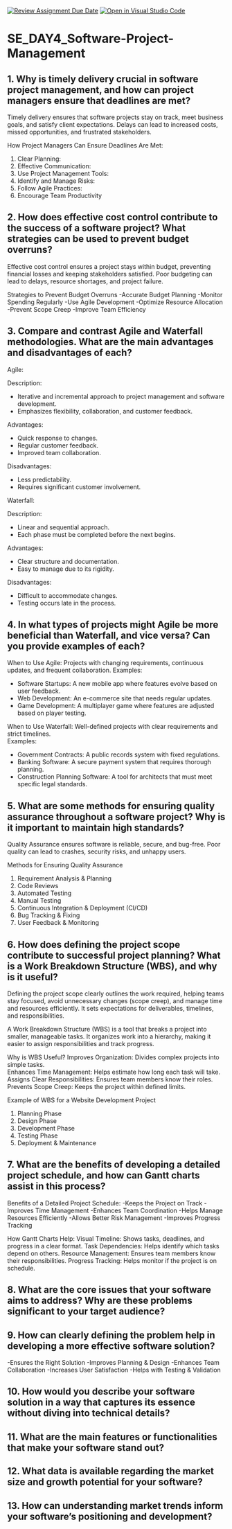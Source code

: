 [![Review Assignment Due Date](https://classroom.github.com/assets/deadline-readme-button-22041afd0340ce965d47ae6ef1cefeee28c7c493a6346c4f15d667ab976d596c.svg)](https://classroom.github.com/a/9pw6JKcu)
[![Open in Visual Studio Code](https://classroom.github.com/assets/open-in-vscode-2e0aaae1b6195c2367325f4f02e2d04e9abb55f0b24a779b69b11b9e10269abc.svg)](https://classroom.github.com/online_ide?assignment_repo_id=18436300&assignment_repo_type=AssignmentRepo)
# SE_DAY4_Software-Project-Management
## 1. Why is timely delivery crucial in software project management, and how can project managers ensure that deadlines are met?
Timely delivery ensures that software projects stay on track, meet business goals, and satisfy client expectations. Delays can lead to increased costs, missed opportunities, and frustrated stakeholders.  

How Project Managers Can Ensure Deadlines Are Met:

1. Clear Planning:
2. Effective Communication:
3. Use Project Management Tools:
4. Identify and Manage Risks:
5. Follow Agile Practices:
6. Encourage Team Productivity
   
## 2. How does effective cost control contribute to the success of a software project? What strategies can be used to prevent budget overruns?
Effective cost control ensures a project stays within budget, preventing financial losses and keeping stakeholders satisfied. Poor budgeting can lead to delays, resource shortages, and project failure.

Strategies to Prevent Budget Overruns
-Accurate Budget Planning
-Monitor Spending Regularly
-Use Agile Development
-Optimize Resource Allocation
-Prevent Scope Creep
-Improve Team Efficiency

## 3. Compare and contrast Agile and Waterfall methodologies. What are the main advantages and disadvantages of each?
Agile:

Description:
- Iterative and incremental approach to project management and software development.
- Emphasizes flexibility, collaboration, and customer feedback.

Advantages:
- Quick response to changes.
- Regular customer feedback.
- Improved team collaboration.

Disadvantages:
- Less predictability.
- Requires significant customer involvement.

Waterfall:

Description:
- Linear and sequential approach.
- Each phase must be completed before the next begins.

Advantages:
- Clear structure and documentation.
- Easy to manage due to its rigidity.

Disadvantages:
- Difficult to accommodate changes.
- Testing occurs late in the process.

## 4. In what types of projects might Agile be more beneficial than Waterfall, and vice versa? Can you provide examples of each?
When to Use Agile:
Projects with changing requirements, continuous updates, and frequent collaboration.
Examples:
- Software Startups: A new mobile app where features evolve based on user feedback.  
- Web Development: An e-commerce site that needs regular updates.  
- Game Development: A multiplayer game where features are adjusted based on player testing.  

When to Use Waterfall:
Well-defined projects with clear requirements and strict timelines.  
Examples:  
- Government Contracts: A public records system with fixed regulations.  
- Banking Software: A secure payment system that requires thorough planning.  
- Construction Planning Software: A tool for architects that must meet specific legal standards.  


## 5. What are some methods for ensuring quality assurance throughout a software project? Why is it important to maintain high standards?  
Quality Assurance ensures software is reliable, secure, and bug-free. Poor quality can lead to crashes, security risks, and unhappy users.  

Methods for Ensuring Quality Assurance  
1. Requirement Analysis & Planning
2. Code Reviews
3. Automated Testing
4. Manual Testing
5. Continuous Integration & Deployment (CI/CD)
6. Bug Tracking & Fixing
7. User Feedback & Monitoring 

## 6. How does defining the project scope contribute to successful project planning? What is a Work Breakdown Structure (WBS), and why is it useful?
Defining the project scope clearly outlines the work required, helping teams stay focused, avoid unnecessary changes (scope creep), and manage time and resources efficiently. It sets expectations for deliverables, timelines, and responsibilities.  
  
A Work Breakdown Structure (WBS) is a tool that breaks a project into smaller, manageable tasks. It organizes work into a hierarchy, making it easier to assign responsibilities and track progress.  

Why is WBS Useful?
Improves Organization: Divides complex projects into simple tasks.  
Enhances Time Management: Helps estimate how long each task will take.  
Assigns Clear Responsibilities: Ensures team members know their roles.  
Prevents Scope Creep: Keeps the project within defined limits.  

Example of WBS for a Website Development Project  
1. Planning Phase
2. Design Phase
3. Development Phase
4. Testing Phase
5. Deployment & Maintenance

## 7. What are the benefits of developing a detailed project schedule, and how can Gantt charts assist in this process?
Benefits of a Detailed Project Schedule:
-Keeps the Project on Track
-Improves Time Management
-Enhances Team Coordination
-Helps Manage Resources Efficiently
-Allows Better Risk Management
-Improves Progress Tracking

How Gantt Charts Help:
Visual Timeline: Shows tasks, deadlines, and progress in a clear format.
Task Dependencies: Helps identify which tasks depend on others.
Resource Management: Ensures team members know their responsibilities.
Progress Tracking: Helps monitor if the project is on schedule.

## 8. What are the core issues that your software aims to address? Why are these problems significant to your target audience?


## 9. How can clearly defining the problem help in developing a more effective software solution?
-Ensures the Right Solution
-Improves Planning & Design
-Enhances Team Collaboration
-Increases User Satisfaction
-Helps with Testing & Validation

## 10. How would you describe your software solution in a way that captures its essence without diving into technical details?
## 11. What are the main features or functionalities that make your software stand out?
## 12. What data is available regarding the market size and growth potential for your software?
## 13. How can understanding market trends inform your software’s positioning and development?
